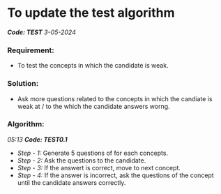 # To update the test algorithm
***Code: TEST***
_3-05-2024_

### Requirement:
- To test the concepts in which the candidate is weak.

### Solution:
- Ask more questions related to the concepts in which the candiate is weak at / to the which the candidate answers worng.

### Algorithm:
_05:13_
***Code: TEST0.1***
- _Step - 1:_ Generate 5 questions of for each concepts.
- _Step - 2:_ Ask the questions to the candidate.
- _Step - 3:_ If the answert is correct, move to next concept.
- _Step - 4:_ If the answer is incorrect, ask the questions of the concept until the candidate answers correctly.

